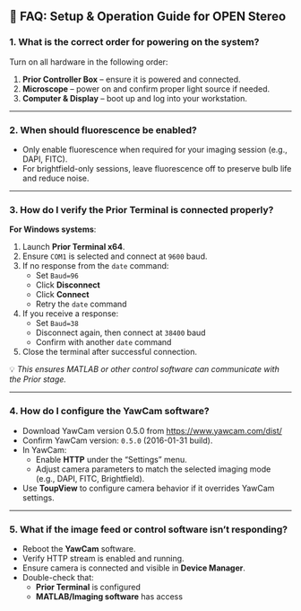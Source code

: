 ## 🔧 FAQ: Setup & Operation Guide for OPEN Stereo

### 1. What is the correct order for powering on the system?

Turn on all hardware in the following order:

1. **Prior Controller Box** – ensure it is powered and connected.  
2. **Microscope** – power on and confirm proper light source if needed.  
3. **Computer & Display** – boot up and log into your workstation.

---

### 2. When should fluorescence be enabled?

- Only enable fluorescence when required for your imaging session (e.g., DAPI, FITC).
- For brightfield-only sessions, leave fluorescence off to preserve bulb life and reduce noise.

---

### 3. How do I verify the Prior Terminal is connected properly?

**For Windows systems**:

1. Launch **Prior Terminal x64**.  
2. Ensure `COM1` is selected and connect at `9600` baud.  
3. If no response from the `date` command:
   - Set `Baud=96`
   - Click **Disconnect**
   - Click **Connect**
   - Retry the `date` command  
4. If you receive a response:
   - Set `Baud=38`
   - Disconnect again, then connect at `38400` baud  
   - Confirm with another `date` command  
5. Close the terminal after successful connection.

💡 *This ensures MATLAB or other control software can communicate with the Prior stage.*

---

### 4. How do I configure the YawCam software?
- Download YawCam version 0.5.0 from https://www.yawcam.com/dist/
- Confirm YawCam version: `0.5.0` (2016-01-31 build).
- In YawCam:
  - Enable **HTTP** under the “Settings” menu.
  - Adjust camera parameters to match the selected imaging mode (e.g., DAPI, FITC, Brightfield).
- Use **ToupView** to configure camera behavior if it overrides YawCam settings.

---

### 5. What if the image feed or control software isn’t responding?

- Reboot the **YawCam** software.
- Verify HTTP stream is enabled and running.
- Ensure camera is connected and visible in **Device Manager**.
- Double-check that:
  - **Prior Terminal** is configured
  - **MATLAB/Imaging software** has access
